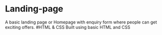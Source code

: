 # Landing-page
A basic landing page or Homepage with enquiry form where people can get exciting offers.
#HTML & CSS
Built using basic HTML and CSS 
